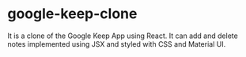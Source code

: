 # google-keep-clone
It is a clone of the Google Keep App using React. It can add and delete notes implemented using JSX and styled with CSS and Material UI.
